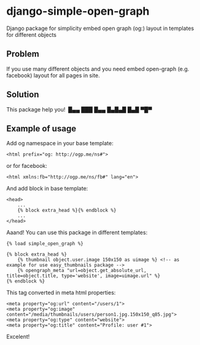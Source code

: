 django-simple-open-graph
========================

Django package for simplicity embed open graph (og:) layout in templates for different objects


Problem
-------

If you use many different objects and you need embed open-graph (e.g. facebook) layout for all pages in site.


Solution
--------

This package help you!
﻿
█▄▄ ███ █▄▄ █▄█▄█ █▄█ ▀█▀


Example of usage
----------------

Add og namespace in your base template:

    <html prefix="og: http://ogp.me/ns#">

or for facebook:

    <html xmlns:fb="http://ogp.me/ns/fb#" lang="en">

And add block in base template:

    <head>
        ...
        {% block extra_head %}{% endblock %}
        ...
    </head>

Aaand! You can use this package in different templates:

    {% load simple_open_graph %}

    {% block extra_head %}
        {% thumbnail object.user.image 150x150 as uimage %} <!-- as example for use easy_thumbnails package -->
        {% opengraph_meta "url=object.get_absolute_url, title=object.title, type='website', image=uimage.url" %}
    {% endblock %}

This tag converted in meta html properties:

    <meta property="og:url" content="/users/1">
    <meta property="og:image" content="/media/thumbnails/users/person1.jpg.150x150_q85.jpg">
    <meta property="og:type" content="website">
    <meta property="og:title" content="Profile: user #1">

Excelent!
